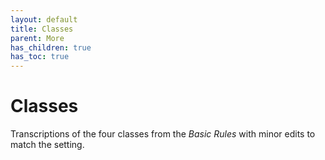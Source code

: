 ```yaml
---
layout: default
title: Classes
parent: More
has_children: true
has_toc: true
---
```


# Classes

Transcriptions of the four classes from the _Basic Rules_ with minor edits to match the setting.